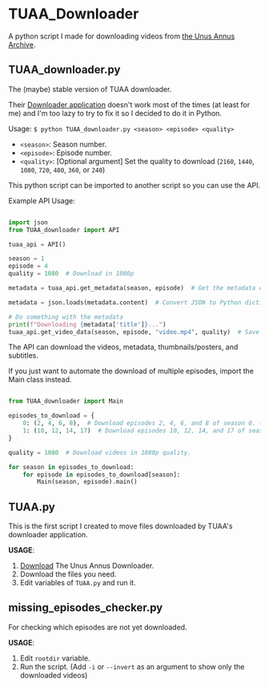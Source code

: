 # TUAA_Downloader

A python script I made for downloading videos from [the Unus Annus Archive](https://unusannusarchive.tk/).

## TUAA_downloader.py

The (maybe) stable version of TUAA downloader.

Their [Downloader application](https://github.com/TheUnusAnnusArchive/TUAA-Downloader/) doesn't work most of the times (at least for me) and I'm too lazy to try to fix it so I decided to do it in Python.

Usage: `$ python TUAA_downloader.py <season> <episode> <quality>`

- `<season>`: Season number.
- `<episode>`: Episode number.
- `<quality>`: \[Optional argument\] Set the quality to download (`2160`, `1440`, `1080`, `720`, `480`, `360`, or `240`)

This python script can be imported to another script so you can use the API.

Example API Usage:

```python

import json
from TUAA_downloader import API

tuaa_api = API()

season = 1
episode = 4
quality = 1080  # Download in 1080p

metadata = tuaa_api.get_metadata(season, episode)  # Get the metadata of season 1's 4th episode.

metadata = json.loads(metadata.content)  # Convert JSON to Python dictionary.

# Do something with the metadata
print(f"Downloading {metadata['title']}...")
tuaa_api.get_video_data(season, episode, "video.mp4", quality)  # Save file to `video.mp4`
```

The API can download the videos, metadata, thumbnails/posters, and subtitles.

If you just want to automate the download of multiple episodes,
import the Main class instead.

```python

from TUAA_downloader import Main

episodes_to_download = {
    0: (2, 4, 6, 8),  # Download episodes 2, 4, 6, and 8 of season 0. (Specials)
    1: (10, 12, 14, 17)  # Download episodes 10, 12, 14, and 17 of season 1.
}

quality = 1080  # Download videos in 1080p quality.

for season in episodes_to_download:
    for episode in episodes_to_download[season]:
        Main(season, episode).main()
```

## TUAA.py

This is the first script I created to move files downloaded by
TUAA's downloader application.

**USAGE**:

1. [Download](https://github.com/TheUnusAnnusArchive/TUAA-Downloader/releases/latest) The Unus Annus Downloader.
2. Download the files you need.
3. Edit variables of `TUAA.py` and run it.

## missing_episodes_checker.py

For checking which episodes are not yet downloaded.

**USAGE**:

1. Edit `rootdir` variable.
2. Run the script. (Add `-i` or `--invert` as an argument to show only the downloaded videos)
